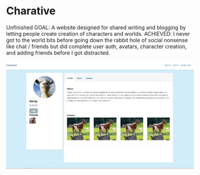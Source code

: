 # Charative

Unfinished
GOAL: A website designed for shared writing and blogging by letting people create creation of characters and worlds.
ACHIEVED: I never got to the world bits before going down the rabbit hole of social nonsense like chat / friends but did complete user auth, avatars, character creation, and adding friends before I got distracted.

![Screenshot](https://raw.githubusercontent.com/sorgek/Charative/master/Capture.JPG)
  
